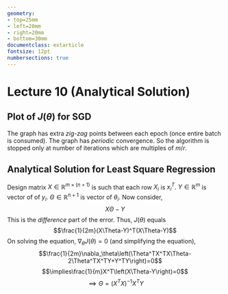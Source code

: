 ```yaml
---
geometry:
- top=25mm
- left=20mm
- right=20mm
- bottom=30mm
documentclass: extarticle
fontsize: 12pt
numbersections: true
---
```


# Lecture 10 (Analytical Solution)

## Plot of $J(\theta)$ for SGD
The graph has extra *zig-zag* points between each epoch (once entire batch is consumed). The graph has *periodic* convergence. So the algorithm is stopped only at number of iterations which are multiples of $m/r$.

## Analytical Solution for Least Square Regression
Design matrix $X\in\mathbb{R}^{m\times(n+1)}$ is such that each row $X_i$ is $x_i^T$. $Y\in\mathbb{R}^m$ is vector of of $y_i$. $\Theta\in\mathbb{R}^{n+1}$ is vector of $\theta_i$. Now consider,
$$X\Theta-Y$$
This is the *difference* part of the error. Thus, $J(\theta)$ equals
$$\frac{1}{2m}(X\Theta-Y)^T(X\Theta-Y)$$
On solving the equation, $\nabla_\theta J(\theta)=0$ (and simplifying the equation),
$$\frac{1}{2m}\nabla_\theta\left(\Theta^TX^TX\Theta-2\Theta^TX^TY+Y^TY\right)=0$$
$$\implies\frac{1}{m}X^T\left(X\Theta-Y\right)=0$$
$$\implies\Theta=(X^TX)^{-1}X^TY$$


